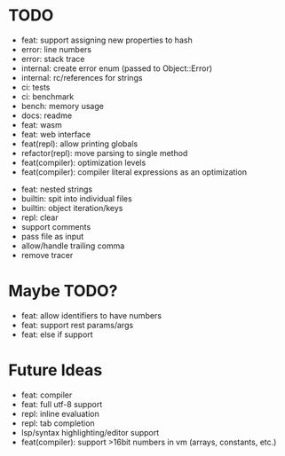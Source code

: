 # TODO
- feat: support assigning new properties to hash
- error: line numbers
- error: stack trace
- internal: create error enum (passed to Object::Error)
- internal: rc/references for strings
- ci: tests
- ci: benchmark
- bench: memory usage
- docs: readme
- feat: wasm
- feat: web interface
- feat(repl): allow printing globals
- refactor(repl): move parsing to single method
- feat(compiler): optimization levels
- feat(compiler): compiler literal expressions as an optimization
+ feat: nested strings
+ builtin: spit into individual files
+ builtin: object iteration/keys
+ repl: clear
+ support comments
+ pass file as input
+ allow/handle trailing comma
+ remove tracer

# Maybe TODO?
- feat: allow identifiers to have numbers
- feat: support rest params/args
- feat: else if support

# Future Ideas
- feat: compiler
- feat: full utf-8 support
- repl: inline evaluation
- repl: tab completion
- lsp/syntax highlighting/editor support
- feat(compiler): support >16bit numbers in vm (arrays, constants, etc.)